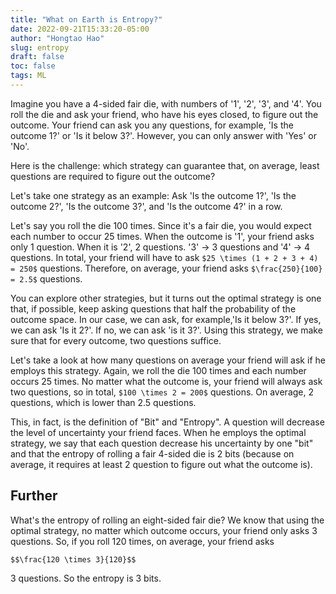 ```yaml
---
title: "What on Earth is Entropy?"
date: 2022-09-21T15:33:20-05:00
author: "Hongtao Hao"
slug: entropy
draft: false
toc: false
tags: ML
---
```

<!-- ## Understanding Bits, Bit by Bit

To understand entropy, we need to first understand bit. 

Let's play a game. Say we have four types of race cars:

  - Ferrari
  - Mclaren
  - Mercedes-Benz
  - Honda

You are facing the four cars. A friend is standing right next to you back to back. 

This is the rule of the game: Both you and your friend know there are four cars of different makes and both of you know these four makes. I will pick one car from the four, and you are asked to write down the type of the car on a piece of paper and hand it to your friend. Each letter or number you write will take up one square. **To win the game, you need to use (1) as few symbols as possible and (2) as few squares as possible**. We consider (1) first. If there are two teams and Team A uses more symbols than Team B, then no matter what's the difference between the two teams in the number of squares, Team B wins.  

Clearly, it's insufficient to write down the full name of a car make because it will (1) use many symbols and (2) take up many squares. To take up fewer squares, you might agree with your friend with this "map":

  - Ferrari: A
  - Mclaren: B
  - Mercedes-Benz: C
  - Honda: D

Whenever you write down 'A', your friend knows it's a Ferrari. However, this won't guarantee that you will win: you are using four symbols but other teams might use fewer symbols. 

The question now is, how many symbols do we need to communicate four names? Or any number of names? Clearly, one symbol is not enough as it can only represent one entity. Two symbols? Bingo! 

**Two symbols can represent as many entities as you want!**

You can use any two symbols, say, 'A'-'B', '&'-'%', '^'-")", etc. But the convention is to use 0 and 1. But how can we represent the above four car makes with only 0 and 1?

  - Ferrari: 00
  - Mclaren: 01
  - Mercedes-Benz: 10
  - Honda: 11

Is this the most efficient way? No. We can do this:

  - Ferrari: 0
  - Mclaren: 1
  - Mercedes-Benz: 00
  - Honda: 01

We define these two patterns as one bit: 
  - 0
  - 1

https://www.youtube.com/watch?v=X40ft1Lt1f0 -->

Imagine you have a 4-sided fair die, with numbers of '1', '2', '3', and '4'. You roll the die and ask your friend, who have his eyes closed, to figure out the outcome. Your friend can ask you any questions, for example, 'Is the outcome 1?' or 'Is it below 3?'. However, you can only answer with 'Yes' or 'No'. 

Here is the challenge: which strategy can guarantee that, on average, least questions are required to figure out the outcome?

Let's take one strategy as an example: Ask 'Is the outcome 1?', 'Is the outcome 2?', 'Is the outcome 3?', and 'Is the outcome 4?' in a row. 

Let's say you roll the die 100 times. Since it's a fair die, you would expect each number to occur 25 times. When the outcome is '1', your friend asks only 1 question. When it is '2', 2 questions. '3' -> 3 questions and '4' -> 4 questions. In total, your friend will have to ask `$25 \times (1 + 2 + 3 + 4) = 250$` questions. Therefore, on average, your friend asks `$\frac{250}{100} = 2.5$` questions. 

You can explore other strategies, but it turns out the optimal strategy is one that, if possible, keep asking questions that half the probability of the outcome space. In our case, we can ask, for example,'Is it below 3?'. If yes, we can ask 'Is it 2?'. If no, we can ask 'is it 3?'. Using this strategy, we make sure that for every outcome, two questions suffice. 

Let's take a look at how many questions on average your friend will ask if he employs this strategy. Again, we roll the die 100 times and each number occurs 25 times. No matter what the outcome is, your friend will always ask two questions, so in total, `$100 \times 2 = 200$` questions. On average, 2 questions, which is lower than 2.5 questions. 

This, in fact, is the definition of "Bit" and "Entropy". A question will decrease the level of uncertainty your friend faces. When he employs the optimal strategy, we say that each question decrease his uncertainty by one "bit" and that the entropy of rolling a fair 4-sided die is 2 bits (because on average, it requires at least 2 question to figure out what the outcome is).

## Further

What's the entropy of rolling an eight-sided fair die? We know that using the optimal strategy, no matter which outcome occurs, your friend only asks 3 questions. So, if you roll 120 times, on average, your friend asks

`$$\frac{120 \times 3}{120}$$`

3 questions. So the entropy is 3 bits. 










